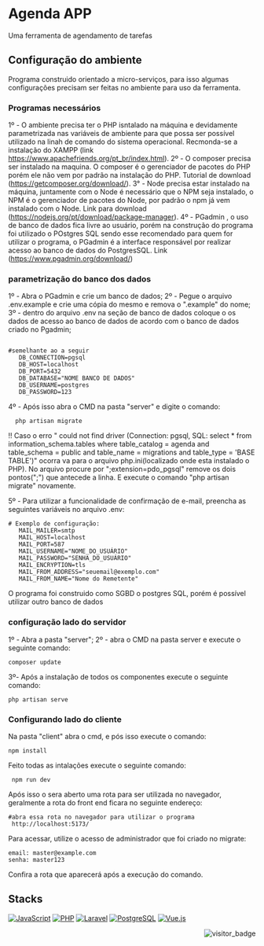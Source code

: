  
 # Agenda APP
 Uma ferramenta de agendamento de tarefas
 
 ## Configuração do ambiente
 Programa construido orientado a micro-serviços, para isso algumas configurações precisam ser feitas no ambiente para uso da ferramenta. 
 
 ### Programas necessários
 1º - O ambiente precisa ter o PHP isntalado na máquina e devidamente parametrizada nas variáveis de ambiente para que possa ser possível utilizado na linah de comando do sistema operacional. Recmonda-se a instalação do XAMPP (link https://www.apachefriends.org/pt_br/index.html).
 2º - O composer precisa ser instalado na maquina. O composer é o gerenciador de pacotes do PHP porém ele não vem por padrão na instalação do PHP. Tutorial de download (https://getcomposer.org/download/).
 3° - Node precisa estar instalado na máquina, juntamente com o Node é necessário que o NPM seja instalado, o NPM é o gerenciador de pacotes do Node, por padrão o npm já vem instalado com o Node. Link para download (https://nodejs.org/pt/download/package-manager).
 4º - PGadmin , o uso de banco de dados fica livre ao usuário, porém na construção do programa foi utilizado o POstgres SQL sendo esse recomendado para quem for utilizar o programa, o PGadmin é a interface responsável por realizar acesso ao banco de dados do PostgresSQL. Link (https://www.pgadmin.org/download/)
 
 ### parametrização do banco dos dados
 1º - Abra o PGadmin e crie um banco de dados;
 2º - Pegue o arquivo .env.example e crie uma cópia do mesmo e remova o ".example" do nome;
 3º - dentro do arquivo .env na seção de banco de dados coloque o os dados de acesso ao banco de dados de acordo com o banco de dados criado no Pgadmin;
 ```
 
 #semelhante ao a seguir 
	DB_CONNECTION=pgsql
	DB_HOST=localhost
	DB_PORT=5432
	DB_DATABASE="NOME BANCO DE DADOS" 
	DB_USERNAME=postgres
	DB_PASSWORD=123
 ```
  4º - Após isso abra o CMD na pasta "server" e digite o comando:
```
  php artisan migrate
```
 !! Caso o erro " could not find driver (Connection: pgsql, SQL: select * from information_schema.tables where table_catalog = agenda and table_schema = public and table_name = migrations and table_type = 'BASE TABLE')" ocorra va para o arquivo php.ini(localizado onde esta instalado o PHP). No arquivo procure por ";extension=pdo_pgsql" remove os dois pontos(";") que antecede a linha. E execute o comando "php artisan migrate" novamente. 

 5º - Para utilizar a funcionalidade de confirmação de e-mail, preencha as seguintes variáveis no arquivo .env:
 ``` 
# Exemplo de configuração:
	MAIL_MAILER=smtp
	MAIL_HOST=localhost
	MAIL_PORT=587
	MAIL_USERNAME="NOME_DO_USUÁRIO"
	MAIL_PASSWORD="SENHA_DO_USUÁRIO"
	MAIL_ENCRYPTION=tls
	MAIL_FROM_ADDRESS="seuemail@exemplo.com"
	MAIL_FROM_NAME="Nome do Remetente"
 ```
  
 O programa foi construido como SGBD o postgres SQL, porém é possível utilizar outro banco de dados 
### configuração  lado do servidor
 1º - Abra a pasta "server"; 
 2º - abra o CMD na pasta server e execute o seguinte comando:
  ```
composer update
   ```
 3º- Após a instalação de todos os componentes execute o seguinte comando:
  ```
php artisan serve
   ```
 
### Configurando lado do cliente
Na pasta "client" abra o cmd, e pós isso execute o comando:
```
npm install
 ```
Feito todas as intalações execute o seguinte comando:
```
 npm run dev
 ```
Após isso o sera aberto uma rota para ser utilizada no navegador, geralmente a rota do front end ficara no seguinte endereço:
```
#abra essa rota no navegador para utilizar o programa
 http://localhost:5173/
```
Para acessar, utilize o acesso de administrador que foi criado no migrate:
```
email: master@example.com
senha: master123

```
Confira a rota que aparecerá após a execução do comando. 

## Stacks
[![JavaScript](https://img.shields.io/badge/JavaScript-F7DF1E?style=for-the-badge&logo=javascript&logoColor=black)]()
[![PHP](https://img.shields.io/badge/PHP-777BB4?style=for-the-badge&logo=php&logoColor=white)]()
[![Laravel](https://img.shields.io/badge/Laravel-FF2D20?style=for-the-badge&logo=laravel&logoColor=white)]()
[![PostgreSQL](https://img.shields.io/badge/PostgreSQL-316192?style=for-the-badge&logo=postgresql&logoColor=white)]()
[![Vue.js](https://img.shields.io/badge/Vue.js-35495E?style=for-the-badge&logo=vue.js&logoColor=4FC08D)]()
<center>
<img align="right" src="http://ForTheBadge.com/images/badges/built-with-love.svg" alt="visitor_badge">
</center>
